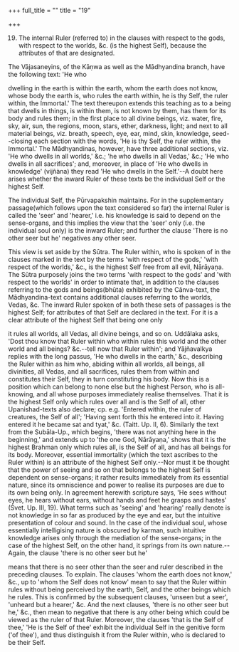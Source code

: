 +++
full_title = ""
title = "19"

+++


19. The internal Ruler (referred to) in the clauses with respect to the gods, with respect to the worlds, &c. (is the highest Self), because the attributes of that are designated.

The Vājasaneyins, of the Kāṇwa as well as the Mādhyandina branch, have the following text: 'He who

dwelling in the earth is within the earth, whom the earth does not know, whose body the earth is, who rules the earth within, he is thy Self, the ruler within, the Immortal.' The text thereupon extends this teaching as to a being that dwells in things, is within them, is not known by them, has them for its body and rules them; in the first place to all divine beings, viz. water, fire, sky, air, sun, the regions, moon, stars, ether, darkness, light; and next to all material beings, viz. breath, speech, eye, ear, mind, skin, knowledge, seed--closing each section with the words, 'He is thy Self, the ruler within, the Immortal.' The Mādhyandinas, however, have three additional sections, viz. 'He who dwells in all worlds,' &c.; 'he who dwells in all Vedas,' &c.; 'He who dwells in all sacrifices'; and, moreover, in place of 'He who dwells in knowledge' (vijñàna) they read 'He who dwells in the Self.'--A doubt here arises whether the inward Ruler of these texts be the individual Self or the highest Self.

The individual Self, the Pūrvapakshin maintains. For in the supplementary passage(which follows upon the text considered so far) the internal Ruler is called the 'seer' and 'hearer,' i.e. his knowledge is said to depend on the sense-organs, and this implies the view that the 'seer' only (i.e. the individual soul only) is the inward Ruler; and further the clause 'There is no other seer but he' negatives any other seer.

This view is set aside by the Sūtra. The Ruler within, who is spoken of in the clauses marked in the text by the terms 'with respect of the gods,' 'with respect of the worlds,' &c., is the highest Self free from all evil, Nārāyaṇa. The Sūtra purposely joins the two terms 'with respect to the gods' and 'with respect to the worlds' in order to intimate that, in addition to the clauses referring to the gods and beings(bhūta) exhibited by the Cānva-text, the Mādhyandina-text contains additional clauses referring to the worlds, Vedas, &c. The inward Ruler spoken of in both these sets of passages is the highest Self; for attributes of that Self are declared in the text. For it is a clear attribute of the highest Self that being one only

it rules all worlds, all Vedas, all divine beings, and so on. Uddālaka asks, 'Dost thou know that Ruler within who within rules this world and the other world and all beings? &c.--tell now that Ruler within'; and Yājñavalkya replies with the long passus, 'He who dwells in the earth,' &c., describing the Ruler within as him who, abiding within all worlds, all beings, all divinities, all Vedas, and all sacrifices, rules them from within and constitutes their Self, they in turn constituting his body. Now this is a position which can belong to none else but the highest Person, who is all-knowing, and all whose purposes immediately realise themselves. That it is the highest Self only which rules over all and is the Self of all, other Upanishad-texts also declare; cp. e.g. 'Entered within, the ruler of creatures, the Self of all'; 'Having sent forth this he entered into it. Having entered it he became sat and tyat,' &c. (Taitt. Up. II, 6). Similarly the text from the Subāla-Up., which begins, 'there was not anything here in the beginning,' and extends up to 'the one God, Nārāyaṇa,' shows that it is the highest Brahman only which rules all, is the Self of all, and has all beings for its body. Moreover, essential immortality (which the text ascribes to the Ruler within) is an attribute of the highest Self only.--Nor must it be thought that the power of seeing and so on that belongs to the highest Self is dependent on sense-organs; it rather results immediately from its essential nature, since its omniscience and power to realise its purposes are due to its own being only. In agreement herewith scripture says, 'He sees without eyes, he hears without ears, without hands and feet he grasps and hastes' (Śvet. Up. III, 19). What terms such as 'seeing' and 'hearing' really denote is not knowledge in so far as produced by the eye and ear, but the intuitive presentation of colour and sound. In the case of the individual soul, whose essentially intelligising nature is obscured by karman, such intuitive knowledge arises only through the mediation of the sense-organs; in the case of the highest Self, on the other hand, it springs from its own nature.--Again, the clause 'there is no other seer but he'

means that there is no seer other than the seer and ruler described in the preceding clauses. To explain. The clauses 'whom the earth does not know,' &c., up to 'whom the Self does not know' mean to say that the Ruler within rules without being perceived by the earth, Self, and the other beings which he rules. This is confirmed by the subsequent clauses, 'unseen but a seer', 'unheard but a hearer,' &c. And the next clauses, 'there is no other seer but he,' &c., then mean to negative that there is any other being which could be viewed as the ruler of that Ruler. Moreover, the clauses 'that is the Self of thee,' 'He is the Self of thee' exhibit the individual Self in the genitive form ('of thee'), and thus distinguish it from the Ruler within, who is declared to be their Self.

